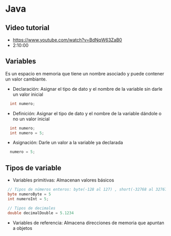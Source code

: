 # Java

## Video tutorial

- <https://www.youtube.com/watch?v=BdNqW63ZaB0>
- 2:10:00

## Variables

Es un espacio en memoria que tiene un nombre asociado y puede contener un valor cambiante.

- Declaración: Asignar el tipo de dato y el nombre de la variable sin darle un valor inicial

``` java
  int numero;
```

- Definición: Asignar el tipo de dato y el nombre de la variable dándole o no un valor inicial

```java
  int numero;
  int numero = 5;
```

- Asignación: Darle un valor a la variable ya declarada

```java
  numero = 5;
```

## Tipos de variable

- Variables primitivas: Almacenan valores básicos

 ```java
  // Tipos de números enteros: byte(-128 al 127) , short(-32768 al 32767), int, long
  byte numeroByte = 5
  int numeroInt = 5;

  // Tipos de decimales
  double decimalDouble = 5.1234

 ```

- Variables de referencia: Almacena direcciones de memoria que apuntan a objetos

